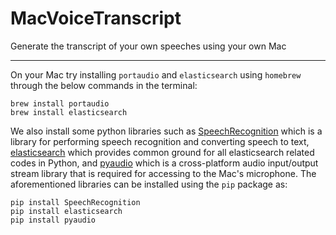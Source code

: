 # MacVoiceTranscript
Generate the transcript of your own speeches using your own Mac

---
On your Mac try installing `portaudio` and `elasticsearch` using `homebrew` through the below commands in the terminal:
```
brew install portaudio
brew install elasticsearch
```

We also install some python libraries such as [SpeechRecognition](https://pypi.org/project/SpeechRecognition/) which is a library for performing speech recognition and converting speech to text, [elasticsearch](https://pypi.org/project/elasticsearch/) which provides common ground for all elasticsearch related codes in Python, and [pyaudio](https://pypi.org/project/PyAudio/) which is a cross-platform audio input/output stream library that is required for accessing to the Mac's microphone. The aforementioned libraries can be installed using the `pip` package as:
```
pip install SpeechRecognition
pip install elasticsearch
pip install pyaudio
```
